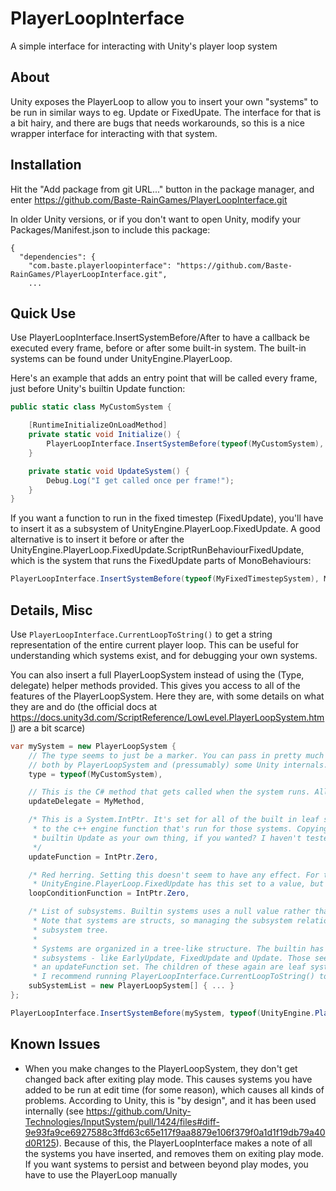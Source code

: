 # PlayerLoopInterface
A simple interface for interacting with Unity's player loop system

## About

Unity exposes the PlayerLoop to allow you to insert your own "systems" to be run in similar ways to eg. Update or FixedUpate.
The interface for that is a bit hairy, and there are bugs that needs workarounds, so this is a nice wrapper interface for interacting with that system.

## Installation

Hit the "Add package from git URL..." button in the package manager, and enter https://github.com/Baste-RainGames/PlayerLoopInterface.git

In older Unity versions, or if you don't want to open Unity, modify your Packages/Manifest.json to include this package:
```
{
  "dependencies": {
    "com.baste.playerloopinterface": "https://github.com/Baste-RainGames/PlayerLoopInterface.git",
    ...
```

## Quick Use

Use PlayerLoopInterface.InsertSystemBefore/After to have a callback be executed every frame, before or after some built-in system.
The built-in systems can be found under UnityEngine.PlayerLoop.

Here's an example that adds an entry point that will be called every frame, just before Unity's builtin Update function:

```cs
public static class MyCustomSystem {

    [RuntimeInitializeOnLoadMethod]
    private static void Initialize() {
        PlayerLoopInterface.InsertSystemBefore(typeof(MyCustomSystem), UpdateSystem, typeof(UnityEngine.PlayerLoop.Update.ScriptRunBehaviourUpdate));
    }

    private static void UpdateSystem() {
        Debug.Log("I get called once per frame!");
    }
}
```

If you want a function to run in the fixed timestep (FixedUpdate), you'll have to insert it as a subsystem of UnityEngine.PlayerLoop.FixedUpdate. 
A good alternative is to insert it before or after the UnityEngine.PlayerLoop.FixedUpdate.ScriptRunBehaviourFixedUpdate, which is the system that runs the FixedUpdate parts of MonoBehaviours:

```cs
PlayerLoopInterface.InsertSystemBefore(typeof(MyFixedTimestepSystem), MyFixedTimestepMethod, typeof(UnityEngine.PlayerLoop.FixedUpdate.ScriptRunBehaviourFixedUpdate));
```

## Details, Misc

Use `PlayerLoopInterface.CurrentLoopToString()` to get a string representation of the entire current player loop. This can be useful for understanding which systems exist, and for debugging your own systems.

You can also insert a full PlayerLoopSystem instead of using the (Type, delegate) helper methods provided. This gives you access to all of the features of the PlayerLoopSystem. Here they are, with some details on what they are and do (the official docs at https://docs.unity3d.com/ScriptReference/LowLevel.PlayerLoopSystem.html) are a bit scarce)

```cs
var mySystem = new PlayerLoopSystem {
    // The type seems to just be a marker. You can pass in pretty much whatever here. It's used to identify the system, 
    // both by PlayerLoopSystem and (pressumably) some Unity internals.
    type = typeof(MyCustomSystem),

    // This is the C# method that gets called when the system runs. All of the builtin systems has a null delegate here.
    updateDelegate = MyMethod,

    /* This is a System.IntPtr. It's set for all of the built in leaf systems (see subSystemList). It's probably a pointer 
     * to the c++ engine function that's run for those systems. Copying one could, in theory, allow you to eg. run the 
     * builtin Update as your own thing, if you wanted? I haven't tested that!
     */
    updateFunction = IntPtr.Zero,

    /* Red herring. Setting this doesn't seem to have any effect. For the builtin systems, only 
     * UnityEngine.PlayerLoop.FixedUpdate has this set to a value, but copying that value doesn't seem to do anything */
    loopConditionFunction = IntPtr.Zero,

    /* List of subsystems. Builtin systems uses a null value rather than an empty array for no subsystems.
     * Note that systems are structs, so managing the subsystem relations requires a bit of juggling to maintain the 
     * subsystem tree.
     * 
     * Systems are organized in a tree-like structure. The builtin has a root system (with type Null), which has a few 
     * subsystems - like EarlyUpdate, FixedUpdate and Update. Those seem to be "folder" systems, as none of them have 
     * an updateFunction set. The children of these again are leaf systems with no subsystems, but an updateFunction.
     * I recommend running PlayerLoopInterface.CurrentLoopToString() to get an overview. */
    subSystemList = new PlayerLoopSystem[] { ... }
};

PlayerLoopInterface.InsertSystemBefore(mySystem, typeof(UnityEngine.PlayerLoop.Update));
```

## Known Issues

- When you make changes to the PlayerLoopSystem, they don't get changed back after exiting play mode. This causes systems you have added to be run at edit time (for some reason), which causes all kinds of problems. According to Unity, this is "by design", and it has been used internally (see https://github.com/Unity-Technologies/InputSystem/pull/1424/files#diff-9e93fa9ce6927588c3ffd63c65e117f9aa8879e106f379f0a1d1f19db79a40d0R125). Because of this, the PlayerLoopInterface makes a note of all the systems you have inserted, and removes them on exiting play mode. If you want systems to persist and between beyond play modes, you have to use the PlayerLoop manually
